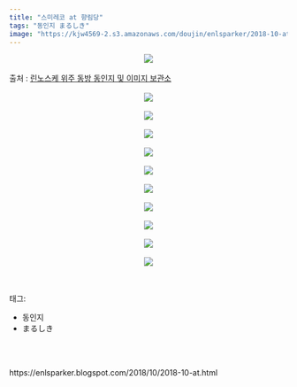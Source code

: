 ```yaml
---
title: "스미레코 at 향림당"
tags: "동인지 まるしき"
image: "https://kjw4569-2.s3.amazonaws.com/doujin/enlsparker/2018-10-at/001.png"
---
```

<div class="article">
<div class="post-body entry-content" id="post-body-6966692468567982182" itemprop="description articleBody">
<div class="separator" style="clear: both; text-align: center;">
<img src="{{ site.imgserver9 }}/enlsparker/2018-10-at/001.png"/></div>
<br/>
<a name="more"></a>출처 : <a href="https://blog.naver.com/leejb200/221202021123">린노스케 위주 동방 동인지 및 이미지 보관소</a><br/>
<br/>
<div class="separator" style="clear: both; text-align: center;">
<img src="{{ site.imgserver9 }}/enlsparker/2018-10-at/002.png"/></div>
<br/>
<div class="separator" style="clear: both; text-align: center;">
<img src="{{ site.imgserver9 }}/enlsparker/2018-10-at/003.png"/></div>
<br/>
<div class="separator" style="clear: both; text-align: center;">
<img src="{{ site.imgserver9 }}/enlsparker/2018-10-at/004.png"/></div>
<br/>
<div class="separator" style="clear: both; text-align: center;">
<img src="{{ site.imgserver9 }}/enlsparker/2018-10-at/005.png"/></div>
<br/>
<div class="separator" style="clear: both; text-align: center;">
<img src="{{ site.imgserver9 }}/enlsparker/2018-10-at/006.png"/></div>
<br/>
<div class="separator" style="clear: both; text-align: center;">
<img src="{{ site.imgserver9 }}/enlsparker/2018-10-at/007.png"/></div>
<br/>
<div class="separator" style="clear: both; text-align: center;">
<img src="{{ site.imgserver9 }}/enlsparker/2018-10-at/008.png"/></div>
<br/>
<div class="separator" style="clear: both; text-align: center;">
<img src="{{ site.imgserver9 }}/enlsparker/2018-10-at/009.png"/></div>
<br/>
<div class="separator" style="clear: both; text-align: center;">
<img src="{{ site.imgserver9 }}/enlsparker/2018-10-at/010.png"/></div>
<br/>
<div class="separator" style="clear: both; text-align: center;">
<img src="{{ site.imgserver9 }}/enlsparker/2018-10-at/011.png"/></div>
<br/>
<div style="clear: both;"></div>
</div></div><br/>
<div class="tagTrail">
<p>태그: </p>
<ul>
<li>동인지</li>
<li>まるしき</li>
</ul>
</div><br/>

<br/>
<p id="refer">https://enlsparker.blogspot.com/2018/10/2018-10-at.html</p>
<br/>

